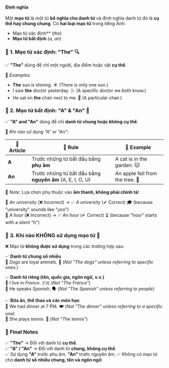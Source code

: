 #### **Định nghĩa**

Một **mạo từ** là một từ **bổ nghĩa cho danh từ** và định nghĩa danh từ đó là **cụ thể hay chung chung**. Có **hai loại mạo từ** trong tiếng Anh:

- Mạo từ xác định\*\* (_the_)
- **Mạo từ bất định** (_a, an_)

### 🔹 **1. Mạo từ xác định: "The"** 🔍

✅ **"The"** dùng để chỉ một người, địa điểm hoặc vật **cụ thể**.

📌 _Examples:_

- **The** sun is shining. ☀️ (There is only one sun.)
- I saw **the** doctor yesterday. 🩺 (A specific doctor we both know.)
- He sat on **the** chair next to me. 💺 (A particular chair.)

### 🔹 **2. Mạo từ bất định: "A" & "An"** 🤔

✅ **"A" and "An"** dùng để chỉ **danh từ chung hoặc không cụ thể**.

📌 _Khi nào sử dụng "A" or "An":_

| 📝 Article | 📢 Rule                                                   | 📌 Example                        |
| ---------- | --------------------------------------------------------- | --------------------------------- |
| **A**      | Trước những từ bắt đầu bằng **phụ âm**                    | _A_ cat is in the garden. 🐱      |
| **An**     | Trước những từ bắt đầu bằng **nguyên âm** (A, E, I, O, U) | _An_ apple fell from the tree. 🍏 |

📌 _Note:_ Lựa chọn phụ thuộc vào **âm thanh, không phải chính tả**!

🚫 _An university_ (❌ Incorrect) → ✅ _A university_ (✔ Correct) 🎓 (because "university" sounds like "yoo")  
🚫 _A hour_ (❌ Incorrect) → ✅ _An hour_ (✔ Correct) ⏳ (because "hour" starts with a silent "h")

### 🔹 **3. Khi nào KHÔNG sử dụng mạo từ** 🚫

❌ Mạo từ **không được sử dụng** trong các trường hợp sau:

✅ **Danh từ chung số nhiều**  
📌 _Dogs_ are loyal animals. 🐶 (_Not "The dogs" unless referring to specific ones._)

✅ **Danh từ riêng (tên, quốc gia, ngôn ngữ, v.v.)**  
📌 I live in _France_. 🇫🇷 (_Not "The France"_)  
📌 He speaks _Spanish_. 🗣 (_Not "The Spanish" unless referring to people_)

✅ **Bữa ăn, thể thao và các môn học**  
📌 We had _dinner_ at 7 PM. 🍽 (_Not "The dinner" unless referring to a specific one_)  
📌 She plays _tennis_. 🎾 (_Not "The tennis"_)

### 🎯 **Final Notes**

✅ **"The"** → Đối với danh từ **cụ thể**.  
✅ **"A" / "An"** → Đối với danh từ **chung, không cụ thể**.  
✅ Sử dụng **"A"** trước phụ âm, **"An"** trước nguyên âm.
✅ Không có mạo từ cho **danh từ số nhiều chung, tên và ngôn ngữ**.
